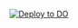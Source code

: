[![Deploy to DO](https://www.deploytodo.com/do-btn-blue.svg)](https://cloud.digitalocean.com/apps/new?repo=https://github.com/ajot/flask-do-deploy/tree/main&refcode=f054d3471968)
